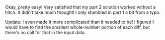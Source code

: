 Okay, pretty easy! Very satisfied that my part 2 solution worked without a hitch. It didn't take much thought! I only stumbled in part 1 a bit from a typo.

Update: I even made it more complicated than it needed to be! I figured I would have to find the smallest whole-number portion of each diff, but there's no call for that in the input data.
